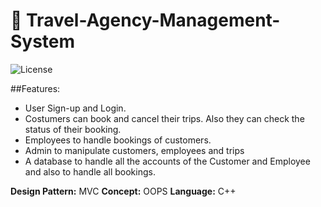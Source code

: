 # 🚀                                Travel-Agency-Management-System

![License](https://img.shields.io/badge/license-MIT-blue)

##Features:
- User Sign-up and Login.
- Costumers can book and cancel their trips. Also they can check
the status of their booking.
- Employees to handle bookings of customers.
- Admin to manipulate customers, employees and trips
- A database to handle all the accounts of the Customer and
Employee and also to handle all bookings.

**Design Pattern:** MVC
**Concept:** OOPS
**Language:** C++
